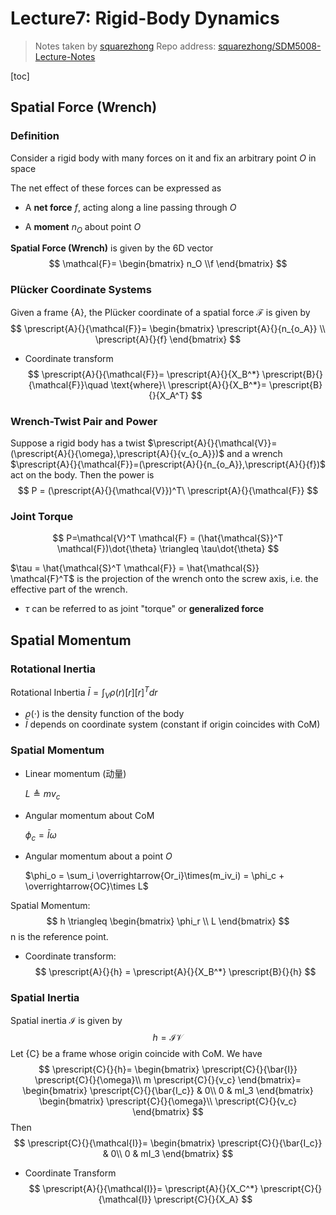 # Lecture7: Rigid-Body Dynamics

> Notes taken by [squarezhong](https://github.com/squarezhong)
> Repo address: [squarezhong/SDM5008-Lecture-Notes](https://github.com/squarezhong/SDM5008-Lecture-Notes)

[toc]

## Spatial Force (Wrench)

### Definition

Consider a rigid body with many forces on it and fix an arbitrary point $O$ in space

The net effect of these forces can be expressed as 

- A **net force** $f$, acting along a line passing through $O$

- A **moment** $n_O$ about point $O$



**Spatial Force (Wrench)** is given by the 6D vector
$$
\mathcal{F}=
\begin{bmatrix}
n_O \\f
\end{bmatrix}
$$

### Plücker Coordinate Systems

Given a frame {A}, the Plücker coordinate of a spatial force $\mathcal{F}$ is given by
$$
\prescript{A}{}{\mathcal{F}}=
\begin{bmatrix}
\prescript{A}{}{n_{o_A}} \\
\prescript{A}{}{f}
\end{bmatrix}
$$

- Coordinate transform
  $$
  \prescript{A}{}{\mathcal{F}}=
  \prescript{A}{}{X_B^*}
  \prescript{B}{}{\mathcal{F}}\quad
  \text{where}\ 
  \prescript{A}{}{X_B^*}=
  \prescript{B}{}{X_A^T}
  $$



### Wrench-Twist Pair and Power

Suppose a rigid body has a twist $\prescript{A}{}{\mathcal{V}}=(\prescript{A}{}{\omega},\prescript{A}{}{v_{o_A}})$ and a wrench $\prescript{A}{}{\mathcal{F}}=(\prescript{A}{}{n_{o_A}},\prescript{A}{}{f})$ act on the body. Then the power is
$$
P = (\prescript{A}{}{\mathcal{V}})^T\ \prescript{A}{}{\mathcal{F}}
$$

### Joint Torque

$$
P=\mathcal{V}^T \mathcal{F} = (\hat{\mathcal{S}}^T \mathcal{F})\dot{\theta} \triangleq \tau\dot{\theta}
$$

$\tau = \hat{\mathcal{S}^T \mathcal{F}} = \hat{\mathcal{S}} \mathcal{F}^T$ is the projection of the wrench onto the screw axis, i.e. the effective part of the wrench.

- $\tau$ can be referred to as joint "torque" or **generalized force**

## Spatial Momentum

### Rotational Inertia

Rotational Inbertia $\bar{I} = \int_V \rho(r)[r][r]^T dr$

- $\rho(\cdot)$ is the density function of the body
- $\bar{I}$ depends on coordinate system (constant if origin coincides with CoM)

### Spatial Momentum

- Linear momentum (动量)

  $L \triangleq mv_c$

- Angular momentum about CoM

  $\phi_c = \bar{I}\omega$

- Angular momentum about a point $O$

  $\phi_o = \sum_i \overrightarrow{Or_i}\times(m_iv_i) = \phi_c + \overrightarrow{OC}\times L$ 



Spatial Momentum:
$$
h \triangleq
\begin{bmatrix}
\phi_r \\ L
\end{bmatrix}
$$
n is the reference point.



- Coordinate transform:
  $$
  \prescript{A}{}{h} = 
  \prescript{A}{}{X_B^*}
  \prescript{B}{}{h}
  $$
  

### Spatial Inertia

Spatial inertia $\mathcal{I}$ is given by
$$
h = \mathcal{I} \mathcal{V}
$$
Let {C} be a frame whose origin coincide with CoM. We have
$$
\prescript{C}{}{h}=
\begin{bmatrix}
\prescript{C}{}{\bar{I}}
\prescript{C}{}{\omega}\\
m \prescript{C}{}{v_c}
\end{bmatrix}=
\begin{bmatrix}
\prescript{C}{}{\bar{I_c}} & 0\\
0 & mI_3
\end{bmatrix}
\begin{bmatrix}
\prescript{C}{}{\omega}\\
\prescript{C}{}{v_c}
\end{bmatrix}
$$
Then
$$
\prescript{C}{}{\mathcal{I}}=
\begin{bmatrix}
\prescript{C}{}{\bar{I_c}} & 0\\
0 & mI_3
\end{bmatrix}
$$

- Coordinate Transform
  $$
  \prescript{A}{}{\mathcal{I}}=
  \prescript{A}{}{X_C^*}
  \prescript{C}{}{\mathcal{I}}
  \prescript{C}{}{X_A}
  $$
  


